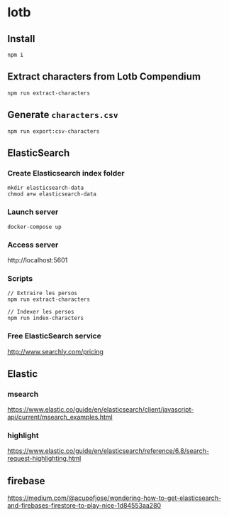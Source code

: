 # lotb

## Install

    npm i

## Extract characters from Lotb Compendium

    npm run extract-characters

## Generate `characters.csv`

    npm run export:csv-characters

## ElasticSearch

### Create Elasticsearch index folder

    mkdir elasticsearch-data
    chmod a+w elasticsearch-data

### Launch server

    docker-compose up

### Access server

http://localhost:5601


### Scripts

    // Extraire les persos
    npm run extract-characters

    // Indexer les persos
    npm run index-characters

### Free ElasticSearch service

http://www.searchly.com/pricing

## Elastic

### msearch

https://www.elastic.co/guide/en/elasticsearch/client/javascript-api/current/msearch_examples.html

### highlight

https://www.elastic.co/guide/en/elasticsearch/reference/6.8/search-request-highlighting.html

## firebase

https://medium.com/@acupofjose/wondering-how-to-get-elasticsearch-and-firebases-firestore-to-play-nice-1d84553aa280
